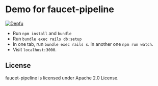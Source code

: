 # Demo for faucet-pipeline

[![Depfu](https://badges.depfu.com/badges/8ac4fa8ebf4f7e83ef19e2e7ca64633c/overview.svg)](https://depfu.com/github/faucet-pipeline/faucet_pipeline_rails_example?project_id=5905)

* Run `npm install` and `bundle`
* Run `bundle exec rails db:setup`
* In one tab, run `bundle exec rails s`. In another one `npm run watch`.
* Visit `localhost:3000`.

## License

faucet-pipeline is licensed under Apache 2.0 License.
